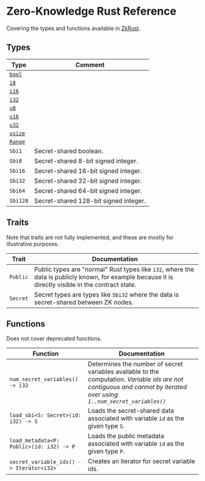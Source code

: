 # Zero-Knowledge Rust Reference

Covering the types and functions available in [ZkRust](zk-language.md).

## Types

| Type                                                          | Comment |
| ---                                                           |  --- |
| [`bool`](https://doc.rust-lang.org/std/primitive.bool.html)   |        |
| [`i8`](https://doc.rust-lang.org/std/primitive.i8.html)       |        |
| [`i16`](https://doc.rust-lang.org/std/primitive.i16.html)     |        |
| [`i32`](https://doc.rust-lang.org/std/primitive.i32.html)     |        |
| [`u8`](https://doc.rust-lang.org/std/primitive.u8.html)       |        |
| [`u16`](https://doc.rust-lang.org/std/primitive.u16.html)     |        |
| [`u32`](https://doc.rust-lang.org/std/primitive.u32.html)     |        |
| [`usize`](https://doc.rust-lang.org/std/primitive.usize.html) |        |
| [`Range`](https://doc.rust-lang.org/std/ops/struct.Range.html) |        |
| `Sbi1`    | Secret-shared boolean. |
| `Sbi8`    | Secret-shared 8-bit signed integer.         |
| `Sbi16`   | Secret-shared 16-bit signed integer.         |
| `Sbi32`   | Secret-shared 32-bit signed integer.         |
| `Sbi64`   | Secret-shared 64-bit signed integer.         |
| `Sbi128`  | Secret-shared 128-bit signed integer.        |

## Traits

Note that traits are not fully implemented, and these are mostly for
illustrative purposes.

| Trait     | Documentation |
| ---       |  ---     |
| `Public`  | Public types are "normal" Rust types like `i32`, where the data is publicly known, for example because it is directly visible in the contract state. |
| `Secret`  | Secret types are types like `Sbi32` where the data is secret-shared between ZK nodes.  |

## Functions

Does not cover deprecated functions.

| Function                                  | Documentation |
| ---                                       |  ---     |
| `num_secret_variables() -> i32`           | Determines the number of secret variables available to the computation. _Variable ids are not contiguous and cannot by iterated over using `1..num_secret_variables()`_ |
| `load_sbi<S: Secret>(id: i32) -> S`       | Loads the secret-shared data associated with variable `id` as the given type `S`. |
| `load_metadata<P: Public>(id: i32) -> P`  | Loads the public metadata associated with variable `id` as the given type `P`. |
| `secret_variable_ids() -> Iterator<i32>`  | Creates an iterator for secret variable ids. |

